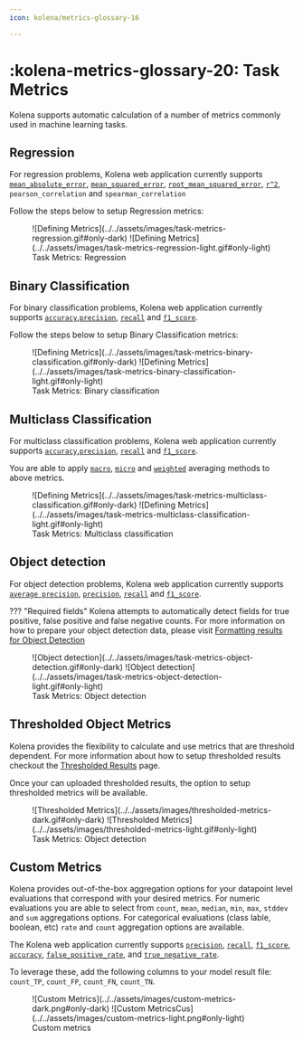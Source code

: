 ```yaml
---
icon: kolena/metrics-glossary-16

---
```


# :kolena-metrics-glossary-20: Task Metrics

Kolena supports automatic calculation of a number of metrics commonly used in machine learning tasks.

## Regression

For regression problems, Kolena web application currently supports [`mean_absolute_error`](../../metrics/mean-absolute-error.md),
[`mean_squared_error`](../../metrics/mean-squared-error.md),
[`root_mean_squared_error`](../../metrics/root-mean-squared-error.md), [`r^2`](../../metrics/coefficient-of-determination.md),
`pearson_correlation` and `spearman_correlation`

Follow the steps below to setup Regression metrics:
<figure markdown>
![Defining Metrics](../../assets/images/task-metrics-regression.gif#only-dark)
![Defining Metrics](../../assets/images/task-metrics-regression-light.gif#only-light)
<figcaption>Task Metrics: Regression</figcaption>
</figure>

## Binary Classification

For binary classification problems, Kolena web application currently supports [`accuracy`](../../metrics/accuracy.md),[`precision`](../../metrics/precision.md),
[`recall`](../../metrics/recall.md) and [`f1_score`](../../metrics/f1-score.md).

Follow the steps below to setup Binary Classification metrics:
<figure markdown>
![Defining Metrics](../../assets/images/task-metrics-binary-classification.gif#only-dark)
![Defining Metrics](../../assets/images/task-metrics-binary-classification-light.gif#only-light)
<figcaption>Task Metrics: Binary classification</figcaption>
</figure>

## Multiclass Classification

For multiclass classification problems, Kolena web application currently supports [`accuracy`](../../metrics/accuracy.md),[`precision`](../../metrics/precision.md),
[`recall`](../../metrics/recall.md) and [`f1_score`](../../metrics/f1-score.md).

You are able to apply [`macro`](../../metrics/averaging-methods.md#macro-average),
[`micro`](../../metrics/averaging-methods.md#micro-average) and
[`weighted`](../../metrics/averaging-methods.md#weighted-average) averaging methods to above metrics.

<figure markdown>
![Defining Metrics](../../assets/images/task-metrics-multiclass-classification.gif#only-dark)
![Defining Metrics](../../assets/images/task-metrics-multiclass-classification-light.gif#only-light)
<figcaption>Task Metrics: Multiclass classification</figcaption>
</figure>

## Object detection

For object detection problems, Kolena web application currently
supports [`average precision`](../../metrics/average-precision.md), [`precision`](../../metrics/precision.md),
[`recall`](../../metrics/recall.md) and [`f1_score`](../../metrics/f1-score.md).

??? "Required fields"
    Kolena attempts to automatically detect fields for true
    positive, false positive and false negative counts. For more information on how to prepare your object
    detection data, please visit [Formatting results for Object Detection](../advanced-usage/dataset-formatting/computer-vision.md#2d-object-detection)

<figure markdown>
![Object detection](../../assets/images/task-metrics-object-detection.gif#only-dark)
![Object detection](../../assets/images/task-metrics-object-detection-light.gif#only-light)
<figcaption>Task Metrics: Object detection</figcaption>
</figure>

## Thresholded Object Metrics

Kolena provides the flexibility to calculate and use metrics that are threshold dependent. For more information about
how to setup thresholded results checkout the [Thresholded Results](../advanced-usage/thresholded-results.md) page.

Once your can uploaded thresholded results, the option to setup thresholded metrics will be available.

<figure markdown>
![Thresholded Metrics](../../assets/images/thresholded-metrics-dark.gif#only-dark)
![Thresholded Metrics](../../assets/images/thresholded-metrics-light.gif#only-light)

<figcaption>Task Metrics: Object detection</figcaption>
</figure>

## Custom Metrics

Kolena provides out-of-the-box aggregation options for your datapoint level evaluations that
correspond with your desired metrics. For numeric evaluations you are able to
select from `count`, `mean`, `median`, `min`, `max`, `stddev` and `sum` aggregations options.
For categorical evaluations (class lable, boolean, etc) `rate` and `count` aggregation options are available.

The Kolena web application currently supports [`precision`](../../metrics/precision.md),
[`recall`](../../metrics/recall.md), [`f1_score`](../../metrics/f1-score.md),
[`accuracy`](../../metrics/accuracy.md), [`false_positive_rate`](../../metrics/fpr.md),
and [`true_negative_rate`](../../metrics/recall.md).

To leverage these, add the following columns to your model result file: `count_TP`, `count_FP`, `count_FN`, `count_TN`.

<figure markdown>
![Custom Metrics](../../assets/images/custom-metrics-dark.png#only-dark)
![Custom MetricsCus](../../assets/images/custom-metrics-light.png#only-light)
<figcaption>Custom metrics</figcaption>
</figure>
